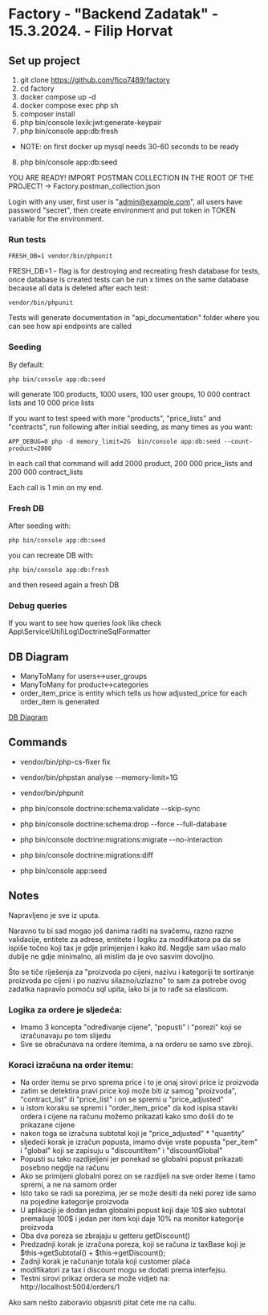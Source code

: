 # Factory - "Backend Zadatak" - 15.3.2024. - Filip Horvat

## Set up project

1. git clone https://github.com/fico7489/factory
2. cd factory
3. docker compose up -d
4. docker compose exec php sh
5. composer install
6. php bin/console lexik:jwt:generate-keypair
7. php bin/console app:db:fresh
 - NOTE: on first docker up mysql needs 30-60 seconds to be ready
8. php bin/console app:db:seed

YOU ARE READY! IMPORT POSTMAN COLLECTION IN THE ROOT OF THE PROJECT! -> Factory.postman_collection.json

Login with any user, first user is "admin@example.com", all users have password "secret", then create environment and put token in TOKEN variable for the environment.

### Run tests

```
FRESH_DB=1 vendor/bin/phpunit
```

FRESH_DB=1 - flag is for destroying and recreating fresh database for tests, once database is created 
tests can be run x times on the same database because all data is deleted after each test:

```
vendor/bin/phpunit
```

Tests will generate documentation in "api_documentation" folder where you can see how api endpoints are called

### Seeding

By default:

```
php bin/console app:db:seed
```

will generate 100 products, 1000 users, 100 user groups, 10 000 contract lists and 10 000 price lists

If you want to test speed with more "products", "price_lists" and "contracts", run following after initial seeding, as many times as you want:

```
APP_DEBUG=0 php -d memory_limit=2G  bin/console app:db:seed --count-product=2000
```

In each call that command will add 2000 product, 200 000 price_lists  and 200 000 contract_lists

Each call is 1 min on my end.

### Fresh DB

After seeding with: 

```
php bin/console app:db:seed
```

you can recreate DB with:

```
php bin/console app:db:fresh
```

and then reseed again a fresh DB

### Debug queries

If you want to see how queries look like check App\Service\Util\Log\DoctrineSqlFormatter


## DB Diagram

- ManyToMany for users<->user_groups
- ManyToMany for product<->categories
- order_item_price is entity which tells us how adjusted_price for each order_item is generated

[DB Diagram](docs/factory.png)

## Commands

- vendor/bin/php-cs-fixer fix
- vendor/bin/phpstan analyse --memory-limit=1G
- vendor/bin/phpunit
- php bin/console doctrine:schema:validate --skip-sync


- php bin/console doctrine:schema:drop --force --full-database
- php bin/console doctrine:migrations:migrate  --no-interaction
- php bin/console doctrine:migrations:diff
- php bin/console app:seed

## Notes

Napravljeno je sve iz uputa. 

Naravno tu bi sad mogao još danima raditi na svačemu, razno razne validacije, entitete za adrese, entitete i logiku za modifikatora
pa da se ispiše točno koji tax je gdje primjenjen i kako itd. Negdje sam ušao malo dublje ne gdje minimalno, ali mislim da je ovo sasvim dovoljno.

Što se tiče riješenja za "proizvoda po cijeni, nazivu i kategoriji te sortiranje proizvoda po cijeni i po nazivu silazno/uzlazno"
to sam za potrebe ovog zadatka napravio pomoću sql upita, iako bi ja to rađe sa elasticom.

### Logika za ordere je sljedeća:

- Imamo 3 koncepta "određivanje cijene", "popusti" i "porezi" koji se izračunavaju po tom slijedu
- Sve se obračunava na ordere itemima, a na orderu se samo sve zbroji.

### Koraci izračuna na order itemu:

- Na order itemu se prvo sprema price i to je onaj sirovi price iz proizvoda
- zatim se detektira pravi price koji može biti iz samog "proizvoda", "contract_list" ili "price_list" i on se spremi u "price_adjusted"
- u istom koraku se spremi i "order_item_price" da kod ispisa stavki ordera i cijene na računu možemo prikazati kako smo došli do te prikazane cijene
- nakon toga se izračuna subtotal koji je "price_adjusted" * "quantity"
- sljedeći korak je izračun popusta, imamo dvije vrste popusta "per_item" i "global" koji se zapisuju u "discountItem" i "discountGlobal"
- Popusti su tako razdijeljeni jer ponekad se globalni popust prikazati posebno negdje na računu 
- Ako se primijeni globalni porez on se razdijeli na sve order iteme i tamo spremi, a ne na samom order 
- Isto tako se radi sa porezima, jer se može desiti da neki porez ide samo na pojedine kategorije proizvoda 
- U aplikaciji je dodan jedan globalni popust koji daje 10$ ako subtotal premašuje 100$ i jedan per item koji daje 10% na monitor kategorije proizvoda
- Oba dva poreza se zbrajaju u getteru getDiscount()
- Predzadnji korak je izračuna poreza, koji se računa iz taxBase koji je $this->getSubtotal() + $this->getDiscount();
- Zadnji korak je računanje totala koji customer plaća
- modifikatori za tax i discount mogu se dodati prema interfejsu.
- Testni sirovi prikaz ordera se može vidjeti na: http://localhost:5004/orders/1

Ako sam nešto zaboravio objasniti pitat ćete me na callu.

